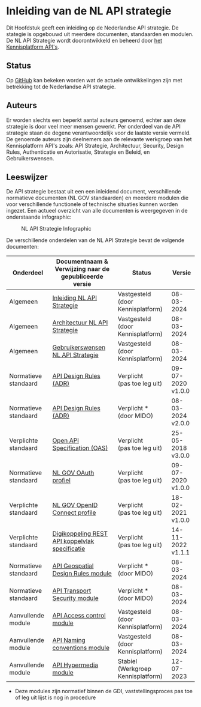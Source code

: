 # Inleiding van de NL API strategie

Dit Hoofdstuk geeft een inleiding op de Nederlandse API strategie. De stategie is opgebouwd uit meerdere documenten, standaarden en modulen. De NL API Strategie wordt doorontwikkeld en beheerd door [het Kennisplatform API's](https://www.geonovum.nl/themas/kennisplatform-apis).

## Status 

Op [GitHub](https://github.com/geonovum/KP-APIs/issues) kan bekeken worden wat de actuele ontwikkelingen zijn met betrekking tot de Nederlandse API strategie. 

## Auteurs

Er worden slechts een beperkt aantal auteurs genoemd, echter aan deze strategie is door veel meer mensen gewerkt. Per onderdeel van de API strategie staan de degene verantwoordelijk voor de laatste versie vermeld.
De genoemde auteurs zijn deelnemers aan de relevante werkgroep van het Kennisplatform API's zoals: API Strategie, Architectuur, Security, Design Rules, Authenticatie en Autorisatie, Strategie en Beleid, en Gebruikerswensen.

## Leeswijzer

De API strategie bestaat uit een een inleidend document, verschillende normatieve documenten (NL GOV standaarden) en meerdere modulen die voor verschillende functionele of technische situaties kunnen worden ingezet. Een actueel overzicht van alle documenten is weergegeven in de onderstaande infographic:
<figure>
  <object data="https://geonovum.github.io/KP-APIs/media/API_infographic.svg" type="image/svg+xml" id="infographic"></object>
  <figcaption>NL API Strategie Infographic</figcaption>
</figure>

De verschillende onderdelen van de NL API Strategie bevat de volgende documenten:

| Onderdeel              | Documentnaam & </br> Verwijzing naar de gepubliceerde versie                                                     | Status                                    | Versie                  |
| ---------------------- | ---------------------------------------------------------------------------------------------------------------- | ----------------------------------------- | ----------------------- |
| Algemeen               | [Inleiding NL API Strategie](https://docs.geostandaarden.nl/api/API-Strategie/)         					        | Vastgesteld </br> (door Kennisplatform)   | 08-03-2024              |
| Algemeen               | [Architectuur NL API Strategie](https://docs.geostandaarden.nl/api/API-Strategie-architectuur/)    		        | Vastgesteld </br> (door Kennisplatform)   | 08-03-2024              |
| Algemeen               | [Gebruikerswensen NL API Strategie](https://docs.geostandaarden.nl/api/API-Strategie-gebruikerswensen/) 			| Vastgesteld </br> (door Kennisplatform)   | 08-03-2024              |
| Normatieve standaard   | [API Design Rules (ADR)](https://gitdocumentatie.logius.nl/publicatie/api/adr/)                                  | Verplicht </br> (pas toe leg uit)         | 09-07-2020 </br> v1.0.0 |
| Normatieve standaard   | [API Design Rules (ADR)](https://gitdocumentatie.logius.nl/publicatie/api/adr/)                                  | Verplicht * </br> (door MIDO) 	        | 08-03-2024 </br> v2.0.0 |
| Verplichte standaard   | [Open API Specification (OAS)](https://forumstandaardisatie.nl/open-standaarden/openapi-specification)           | Verplicht </br> (pas toe leg uit)         | 25-05-2018 </br> v3.0.0 |
| Normatieve standaard   | [NL GOV OAuth profiel](https://gitdocumentatie.logius.nl/publicatie/api/oauth/)                                  | Verplicht </br> (pas toe leg uit)         | 09-07-2020 </br> v1.0.0 |
| Verplichte standaard   | [NL GOV OpenID Connect profile](https://logius.gitlab.io/oidc/)                                                  | Verplicht </br> (pas toe leg uit)         | 18-02-2021 </br> v1.0.0 |
| Verplichte standaard   | [Digikoppeling REST API koppelvlak specificatie](https://gitdocumentatie.logius.nl/publicatie/dk/restapi/)       | Verplicht </br> (pas toe leg uit)         | 14-11-2022 </br> v1.1.1 |
| Normatieve standaard   | [API Geospatial Design Rules module](https://docs.geostandaarden.nl/api/API-Strategie-mod-geo/)                  | Verplicht * </br> (door MIDO) 			| 08-03-2024              |
| Normatieve standaard   | [API Transport Security module](https://docs.geostandaarden.nl/api/API-Strategie-mod-transport-security/) 	    | Verplicht * </br> (door MIDO)				| 08-03-2024              |
| Aanvullende module     | [API Access control module](https://docs.geostandaarden.nl/api/API-Strategie-mod-access-control/)            	| Vastgesteld </br> (door Kennisplatform)   | 08-03-2024              |
| Aanvullende module     | [API Naming conventions module](https://docs.geostandaarden.nl/api/API-Strategie-mod-naming-conventions/)    	| Vastgesteld </br> (door Kennisplatform)   | 08-03-2024              |
| Aanvullende module     | [API Hypermedia module](https://docs.geostandaarden.nl/api/API-Strategie-mod-hypermedia/)                    	| Stabiel </br> (Werkgroep Kennisplatform)  | 12-07-2023              |

* Deze modules zijn normatief binnen de GDI, vaststellingsproces pas toe of leg uit lijst is nog in procedure